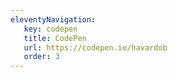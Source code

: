 ```yaml
---
eleventyNavigation:
   key: codepen
   title: CodePen
   url: https://codepen.io/havardob
   order: 3
---
```

